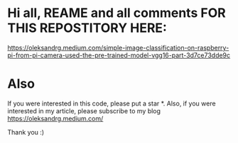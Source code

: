 # Hi all, REAME and all comments FOR THIS REPOSTITORY HERE:
https://oleksandrg.medium.com/simple-image-classification-on-raspberry-pi-from-pi-camera-used-the-pre-trained-model-vgg16-part-3d7ce73dde9c



# Also
If you were interested in this code, please put a star *.
Also, if you were interested in my article, please subscribe to my blog
https://oleksandrg.medium.com/

Thank you :)
